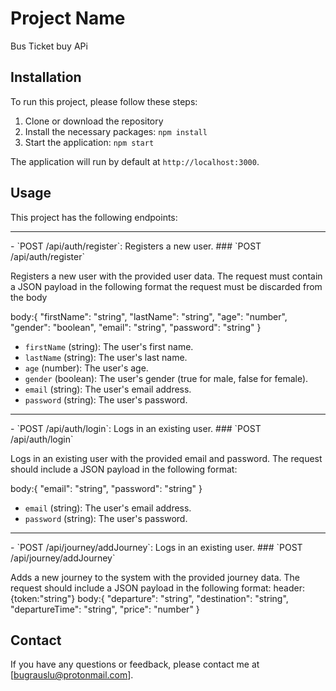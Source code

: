 # Project Name

Bus Ticket buy APi

## Installation

To run this project, please follow these steps:

1. Clone or download the repository
2. Install the necessary packages: `npm install`
3. Start the application: `npm start`

The application will run by default at `http://localhost:3000`.

## Usage

This project has the following endpoints:

<hr>
- `POST /api/auth/register`: Registers a new user.
### `POST /api/auth/register`

Registers a new user with the provided user data. The request must contain a JSON payload in the following format the request must be discarded from the body

body:{
"firstName": "string",
"lastName": "string",
"age": "number",
"gender": "boolean",
"email": "string",
"password": "string"
}

- `firstName` (string): The user's first name.
- `lastName` (string): The user's last name.
- `age` (number): The user's age.
- `gender` (boolean): The user's gender (true for male, false for female).
- `email` (string): The user's email address.
- `password` (string): The user's password.

<hr>
- `POST /api/auth/login`: Logs in an existing user.
### `POST /api/auth/login`

Logs in an existing user with the provided email and password. The request should include a JSON payload in the following format:

body:{
"email": "string",
"password": "string"
}


- `email` (string): The user's email address.
- `password` (string): The user's password.


<hr>
- `POST /api/journey/addJourney`: Logs in an existing user.
### `POST /api/journey/addJourney`

Adds a new journey to the system with the provided journey data. The request should include a JSON payload in the following format:
header:{token:"string"}
body:{
"departure": "string",
"destination": "string",
"departureTime": "string",
"price": "number"
}

## Contact

If you have any questions or feedback, please contact me at [bugrauslu@protonmail.com].


